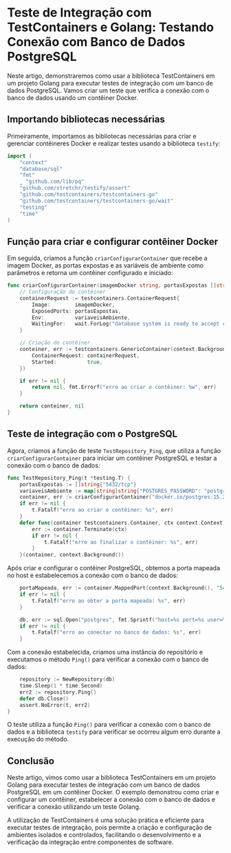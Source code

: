 # Teste de Integração com TestContainers e Golang: Testando Conexão com Banco de Dados PostgreSQL

Neste artigo, demonstraremos como usar a biblioteca TestContainers em um projeto Golang para executar testes de integração com um banco de dados PostgreSQL. Vamos criar um teste que verifica a conexão com o banco de dados usando um contêiner Docker.

## Importando bibliotecas necessárias

Primeiramente, importamos as bibliotecas necessárias para criar e gerenciar contêineres Docker e realizar testes usando a biblioteca `testify`:

```go
import (
	"context"
	"database/sql"
	"fmt"
	_ "github.com/lib/pq"
	"github.com/stretchr/testify/assert"
	"github.com/testcontainers/testcontainers-go"
	"github.com/testcontainers/testcontainers-go/wait"
	"testing"
	"time"
)
```

## Função para criar e configurar contêiner Docker

Em seguida, criamos a função `criarConfigurarContainer` que recebe a imagem Docker, as portas expostas e as variáveis de ambiente como parâmetros e retorna um contêiner configurado e iniciado:

```go
func criarConfigurarContainer(imagemDocker string, portasExpostas []string, variaveisAmbiente map[string]string) (testcontainers.Container, error) {
	// Configuração do contêiner
	containerRequest := testcontainers.ContainerRequest{
		Image:        imagemDocker,
		ExposedPorts: portasExpostas,
		Env:          variaveisAmbiente,
		WaitingFor:   wait.ForLog("database system is ready to accept connections").WithStartupTimeout(2 * time.Second),
	}

	// Criação do contêiner
	conteiner, err := testcontainers.GenericContainer(context.Background(), testcontainers.GenericContainerRequest{
		ContainerRequest: containerRequest,
		Started:          true,
	})

	if err != nil {
		return nil, fmt.Errorf("erro ao criar o contêiner: %w", err)
	}

	return conteiner, nil
}
```

## Teste de integração com o PostgreSQL

Agora, criamos a função de teste `TestRepository_Ping`, que utiliza a função `criarConfigurarContainer` para iniciar um contêiner PostgreSQL e testar a conexão com o banco de dados:

```go
func TestRepository_Ping(t *testing.T) {
	portasExpostas := []string{"5432/tcp"}
	variaveisAmbiente := map[string]string{"POSTGRES_PASSWORD": "postgres", "POSTGRES_DB": "postgres", "POSTGRES_USER": "postgres"}
	container, err := criarConfigurarContainer("docker.io/postgres:15.2-alpine", portasExpostas, variaveisAmbiente)
	if err != nil {
		t.Fatalf("erro ao criar o contêiner: %s", err)
	}
	defer func(container testcontainers.Container, ctx context.Context) {
		err := container.Terminate(ctx)
		if err != nil {
			t.Fatalf("erro ao finalizar o contêiner: %s", err)
		}
	}(container, context.Background())
```

Após criar e configurar o contêiner PostgreSQL, obtemos a porta mapeada no host e estabelecemos a conexão com o banco de dados:

```go
	portaMapeada, err := container.MappedPort(context.Background(), "5432/tcp")
	if err != nil {
		t.Fatalf("erro ao obter a porta mapeada: %s", err)
	}

	db, err := sql.Open("postgres", fmt.Sprintf("host=%s port=%s user=%s password=%s dbname=%s sslmode=disable", "localhost", portaMapeada.Port(), "postgres", "postgres", "postgres")) 
    if err != nil { 
        t.Fatalf("erro ao conectar no banco de dados: %s", err) 
    }
```

Com a conexão estabelecida, criamos uma instância do repositório e executamos o método `Ping()` para verificar a conexão com o banco de dados:

```go
	repository := NewRepository(db)
	time.Sleep(1 * time.Second)
	err2 := repository.Ping()
	defer db.Close()
	assert.NoError(t, err2)
}
```

O teste utiliza a função `Ping()` para verificar a conexão com o banco de dados e a biblioteca `testify` para verificar se ocorreu algum erro durante a execução do método.

## Conclusão

Neste artigo, vimos como usar a biblioteca TestContainers em um projeto Golang para executar testes de integração com um banco de dados PostgreSQL em um contêiner Docker. O exemplo demonstrou como criar e configurar um contêiner, estabelecer a conexão com o banco de dados e verificar a conexão utilizando um teste Golang.

A utilização de TestContainers é uma solução prática e eficiente para executar testes de integração, pois permite a criação e configuração de ambientes isolados e controlados, facilitando o desenvolvimento e a verificação da integração entre componentes de software.